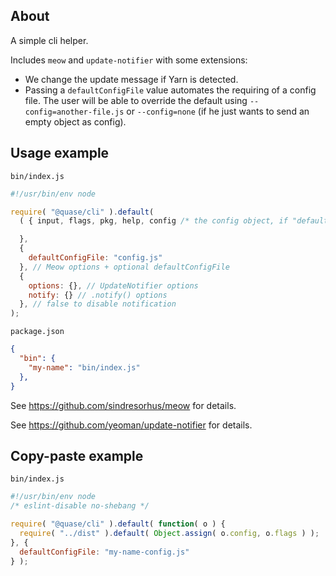 ## About

A simple cli helper.

Includes `meow` and `update-notifier` with some extensions:

- We change the update message if Yarn is detected.
- Passing a `defaultConfigFile` value automates the requiring of a config file. The user will be able to override the default using `--config=another-file.js` or `--config=none` (if he just wants to send an empty object as config).

## Usage example

`bin/index.js`

```js
#!/usr/bin/env node

require( "@quase/cli" ).default(
  ( { input, flags, pkg, help, config /* the config object, if "defaultConfigFile" was used */ } ) => {

  },
  {
    defaultConfigFile: "config.js"
  }, // Meow options + optional defaultConfigFile
  {
    options: {}, // UpdateNotifier options
    notify: {} // .notify() options
  }, // false to disable notification
);
```

`package.json`

```json
{
  "bin": {
    "my-name": "bin/index.js"
  },
}
```

See https://github.com/sindresorhus/meow for details.

See https://github.com/yeoman/update-notifier for details.

## Copy-paste example

`bin/index.js`

```js
#!/usr/bin/env node
/* eslint-disable no-shebang */

require( "@quase/cli" ).default( function( o ) {
  require( "../dist" ).default( Object.assign( o.config, o.flags ) );
}, {
  defaultConfigFile: "my-name-config.js"
} );
```
